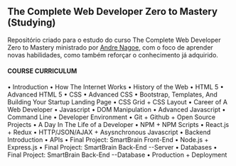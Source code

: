 ﻿## The Complete Web Developer Zero to Mastery (Studying)
 
 Repositório criado para o estudo do curso The Complete Web Developer Zero to Mastery ministrado por [Andre Nagoe](https://www.udemy.com/course/the-complete-web-developer-zero-to-mastery/#instructor-1), com o foco de aprender novas habilidades, como também reforçar o conhecimento já adquirido.
 
 #### COURSE CURRICULUM

• Introduction 
• How The Internet Works
• History of the Web
• HTML 5
• Advanced HTML 5
• CSS
• Advanced CSS
• Bootstrap, Templates, And Building Your Startup Landing Page
• CSS Grid + CSS Layout
• Career of A Web Developer
• Javascript
• DOM Manipulation
• Advanced Javascript
• Command Line
• Developer Environment
• Git + Github + Open Source Projects
• A Day In The Life of a Developer
• NPM + NPM Scripts
• React.js + Redux
• HTTP/JSON/AJAX + Asysnchronous Javascript
• Backend Introduction
• APIs
• Final Project: SmartBrain Front-End
• Node.js + Express.js
• Final Project: SmartBrain Back-End --Server
• Databases
• Final Project: SmartBrain Back-End --Database
• Production + Deployment







